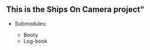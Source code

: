 <h2>This is the Ships On Camera project"</h2>

<ul>
	<li>Submodules:</li>
	<ul>
	<li>Booty</li>
	<li>Log-book</li>
	</ul>
</ul>
